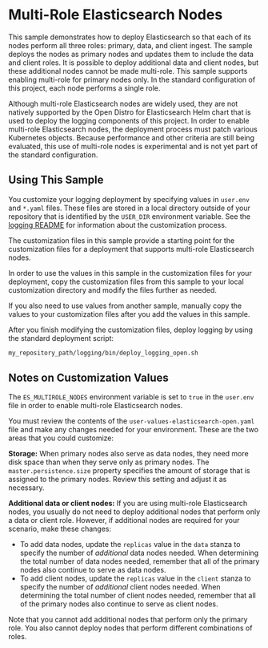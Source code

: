 # Multi-Role Elasticsearch Nodes

This sample demonstrates how to deploy Elasticsearch so that each of its nodes
perform all three roles: primary, data, and
client ingest. The sample deploys the nodes as primary nodes and
updates them to include the data and client roles. It is possible to
deploy additional data and client nodes, but these additional nodes cannot be made
multi-role. This sample supports enabling multi-role for primary nodes only.
In the standard configuration of this project, each node performs a single role.

Although multi-role Elasticsearch nodes are widely used, they are not natively
supported by the Open Distro for Elasticsearch Helm chart that is used to
deploy the logging components of this project. In order to enable multi-role
Elasticsearch nodes, the deployment process must patch various Kubernetes
objects. Because performance and other criteria are still being evaluated,
this use of multi-role nodes is experimental and is not yet part of the 
standard configuration.

## Using This Sample

You customize your logging deployment by specifying values in `user.env` and
`*.yaml` files. These files are stored in a local directory outside of your
repository that is identified by the `USER_DIR` environment variable. See the
[logging README](../../logging/README.md#log_custom) for information about
the customization process.

The customization files in this sample provide a starting point for the
customization files for a deployment that supports multi-role Elasticsearch nodes.

In order to use the values in this sample in the customization files for your
deployment, copy the customization files from this sample to your local
customization directory and modify the files further as needed.

If you also need to use values from another sample, manually copy the values to
your customization files after you add the values in this sample.

After you finish modifying the customization files, deploy logging by using the
standard deployment script:

```bash
my_repository_path/logging/bin/deploy_logging_open.sh
```

## Notes on Customization Values

The `ES_MULTIROLE_NODES` environment variable is set to `true` in the
`user.env` file in order to enable multi-role Elasticsearch nodes.

You must review the contents of the `user-values-elasticsearch-open.yaml` file
and make any changes needed for your environment. These are the two areas that 
you could customize:

 **Storage:** When primary nodes also serve as data nodes, they need more disk
 space than when they serve only as primary nodes.  The
 `master.persistence.size` property specifies the amount of storage that is
 assigned to the primary nodes. Review this setting and adjust it as necessary.

 **Additional data or client nodes:** If you are using multi-role Elasticsearch
 nodes, you usually do not need to deploy additional nodes that perform only a
 data or client role. However, if additional nodes are required for your
 scenario, make these changes:

- To add data nodes, update the `replicas` value in the `data` stanza to
  specify the number of _additional_ data nodes needed. When determining the
  total number of data nodes needed, remember that all of the primary nodes
  also continue to serve as data nodes.
- To add client nodes, update the `replicas` value in the `client` stanza to
specify the number of _additional_ client nodes needed. When determining the
total number of client nodes needed, remember that all of the primary nodes
also continue to serve as client nodes.

Note that you cannot add additional nodes that perform only the primary role.
You also cannot deploy nodes that perform different combinations of roles.
